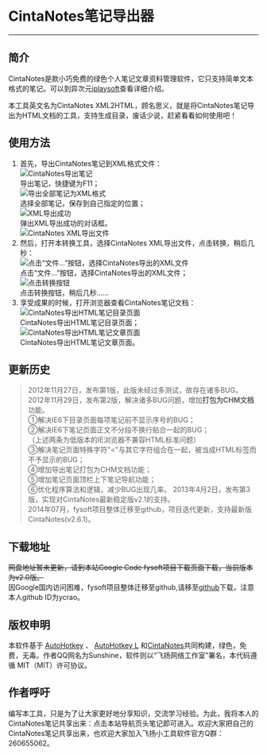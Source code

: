 # CintaNotes笔记导出器 #
----

## 简介 ##

CintaNotes是款小巧免费的绿色个人笔记文章资料管理软件，它只支持简单文本格式的笔记。可以到异次元[iplaysoft](http://www.iplaysoft.com/cintanotes.html "iplaysoft")查看详细介绍。

本工具英文名为CintaNotes XML2HTML，顾名思义，就是将CintaNotes笔记导出为HTML文档的工具，支持生成目录，废话少说，赶紧看看如何使用吧！

## 使用方法 ##

1. 首先，导出CintaNotes笔记到XML格式文件：  
![CintaNotes导出笔记](http://raoyc.com/fysoft/img/cintanotes_export.jpg)   
导出笔记，快捷键为F11；  
![导出全部笔记为XML格式](http://raoyc.com/fysoft/img/exporte_notes_to_xml.jpg)  
选择全部笔记，保存到自己指定的位置；  
![XML导出成功](http://raoyc.com/fysoft/img/ok.jpg)  
弹出XML导出成功的对话框。   
![CintaNotes XML导出文件](http://raoyc.com/fysoft/img/cintanotes_xml_file.jpg) 
2. 然后，打开本转换工具，选择CintaNotes XML导出文件，点击转换，稍后几秒：  
![点击“文件...”按钮，选择CintaNotes导出的XML文件](http://raoyc.com/fysoft/img/select_cintanotes_xml_file.jpg)  
点击“文件...”按钮，选择CintaNotes导出的XML文件；   
![点击转换按钮](http://raoyc.com/fysoft/img/transform.jpg)  
点击转换按钮，稍后几秒……   
3. 享受成果的时候，打开浏览器查看CintaNotes笔记文档：  
![CintaNotes导出HTML笔记目录页面](http://raoyc.com/fysoft/img/index.jpg)  
CintaNotes导出HTML笔记目录页面；  
![CintaNotes导出HTML笔记文章页面](http://raoyc.com/fysoft/img/article.jpg)  
CintaNotes导出HTML笔记文章页面。  

## 更新历史 ##

> 2012年11月27日，发布第1版，此版未经过多测试，故存在诸多BUG。  
> 2012年11月29日，发布第2版，解决诸多BUG问题，增加**打包为CHM文档**功能。  
> ①解决IE6下目录页面每项笔记前不显示序号的BUG；  
> ②解决IE6下笔记页面正文不分段不换行贴合一起的BUG；  
> （上述两条为低版本的IE浏览器不兼容HTML标准问题）  
> ③解决笔记页面特殊字符"<"与其它字符组合在一起，被当成HTML标签而不予显示的BUG；  
> ④增加导出笔记打包为CHM文档功能；  
> ⑤增加笔记页面顶栏上下笔记导航功能；  
> ⑥优化程序算法和逻辑，减少BUG出现几率。
> 2013年4月2日，发布第3版，实现对CintaNotes最新稳定版v2.1的支持。  
> 2014年07月，fysoft项目整体迁移至github，项目迭代更新，支持最新版CintaNotes(v2.6.1)。


## 下载地址 ##

<del>网盘地址暂未更新，请到本站Google Code fysoft项目下载页面下载，当前版本为v2.0版。</del>  
因Google国内访问困难，fysoft项目整体迁移至github,请移至[github](https://github.com/ycrao/cintanotes_xml2html/)下载，注意本人github ID为ycrao。  

## 版权申明 ##

本软件基于 [AutoHotkey](http://www.autohotkey.com/)
、 [AutoHotkey L](http://ahkscript.org/) 和[CintaNotes](http://cintanotes.com/)共同构建，绿色，免费，无毒。作者QQ网名为Sunshine，软件则以“飞扬网络工作室”署名，本代码遵循 MIT（MIT）许可协议。

## 作者呼吁 ##

编写本工具，只是为了让大家更好地分享知识，交流学习经验。为此，我将本人的CintaNotes笔记共享出来：点击本站导航页头笔记即可进入。欢迎大家把自己的CintaNotes笔记共享出来，也欢迎大家加入飞扬小工具软件官方Q群：260655062。